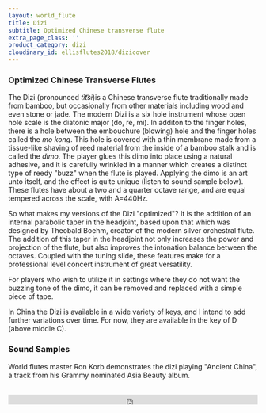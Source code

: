 ```yaml
---
layout: world_flute
title: Dizi
subtitle: Optimized Chinese transverse flute
extra_page_class: ''
product_category: dizi
cloudinary_id: ellisflutes2018/dizicover
---
```


### Optimized Chinese Transverse Flutes

The Dizi (pronounced *tǐt͡sɨ*)is a Chinese transverse flute traditionally made from bamboo, but occasionally from other materials including wood and even stone or jade.  The modern Dizi is a six hole instrument whose open hole scale is the diatonic major (do, re, mi).  In additon to the finger holes, there is a hole between the embouchure (blowing) hole and the finger holes called the *mo kong*.  This hole is covered with a thin membrane made from a tissue-like shaving of reed material from the inside of a bamboo stalk  and is called the *dimo*.  The player glues this dimo into place using a natural adhesive, and it is carefully wrinkled in a manner which creates a distinct type of reedy "buzz" when the flute is played.  Applying the dimo is an art unto itself, and the effect is quite unique (listen to sound sample below).  These flutes have about a two and a quarter octave range, and are equal tempered across the scale, with A=440Hz.

So what makes my versions of the Dizi "optimized"?  It is the addition of an internal parabolic taper in the headjoint, based upon that which was designed by Theobald Boehm, creator of the modern silver orchestral flute.  The addition of this taper in the headjoint not only increases the power and projection of the flute, but also improves the intonation balance between the octaves.  Coupled with the tuning slide, these features make for a professional level concert instrument of great versatility.

For players who wish to utilize it in settings where they do not want the buzzing tone of the dimo, it can be removed and replaced with a simple piece of tape.

In China the Dizi is available in a wide variety of keys, and I intend to add further variations over time.  For now, they are available in the key of D (above middle C).


### Sound Samples

World flutes master Ron Korb demonstrates the dizi playing "Ancient China", a track from his Grammy nominated Asia Beauty album.<br/><br/>

<div class="callout">
  <iframe width="100%" height="20" scrolling="no" frameborder="no" allow="autoplay" src="https://w.soundcloud.com/player/?url=https%3A//api.soundcloud.com/tracks/749498290&color=%23ff5500&inverse=false&auto_play=false&show_user=true"></iframe>
</div>


